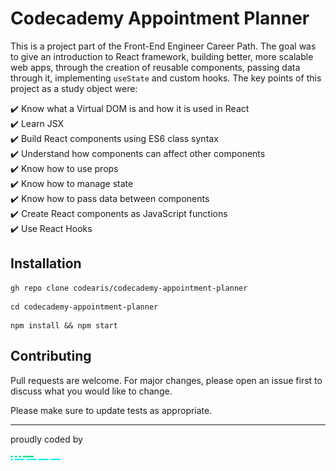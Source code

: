 # Codecademy Appointment Planner

This is a project part of the Front-End Engineer Career Path. The goal was to give an introduction to React framework, building better, more scalable web apps, through the creation of reusable components, passing data through it, implementing `useState` and custom hooks. The key points of this project as a study object were:

✔️ Know what a Virtual DOM is and how it is used in React\
✔️ Learn JSX\
✔️ Build React components using ES6 class syntax\
✔️ Understand how components can affect other components\
✔️ Know how to use props\
✔️ Know how to manage state\
✔️ Know how to pass data between components\
✔️ Create React components as JavaScript functions\
✔️ Use React Hooks

## Installation

```
gh repo clone codearis/codecademy-appointment-planner 
```
```
cd codecademy-appointment-planner
```
```
npm install && npm start
```

## Contributing
Pull requests are welcome. For major changes, please open an issue first to discuss what you would like to change.

Please make sure to update tests as appropriate.

***
proudly coded by\
<img src="https://github.com/codearis/codearis/blob/master/codearis.svg" width=80px/>
